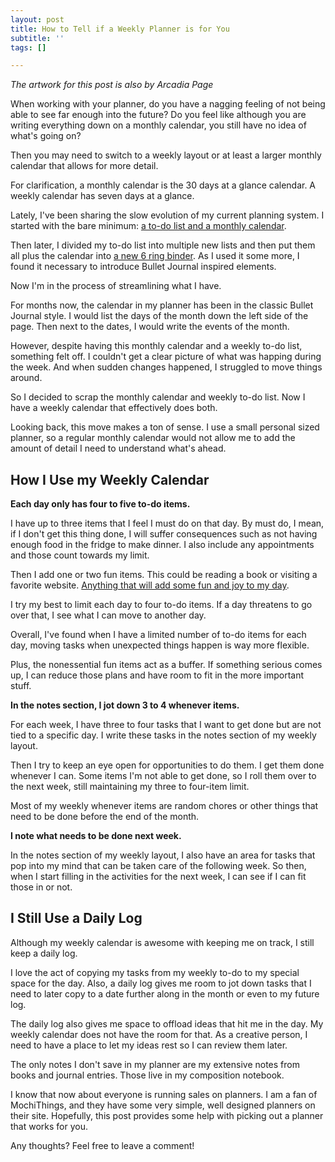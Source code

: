 ```yaml
---
layout: post
title: How to Tell if a Weekly Planner is for You
subtitle: ''
tags: []

---
```

_The artwork for this post is also by Arcadia Page_

When working with your planner, do you have a nagging feeling of not being able to see far enough into the future? Do you feel like although you are writing everything down on a monthly calendar, you still have no idea of what's going on?

Then you may need to switch to a weekly layout or at least a larger monthly calendar that allows for more detail.

For clarification, a monthly calendar is the 30 days at a glance calendar. A weekly calendar has seven days at a glance.

Lately, I've been sharing the slow evolution of my current planning system. I started with the bare minimum:  [a to-do list and a monthly calendar](https://arcadiapage.com/2020-08-28-how-to-plan-when-life-is-chaotic/).

Then later, I divided my to-do list into multiple new lists and then put them all plus the calendar into [a new 6 ring binder](https://arcadiapage.com/2020-09-19-how-to-build-a-planner-from-scratch/). As I used it some more, I found it necessary to introduce Bullet Journal inspired elements.

Now I'm in the process of streamlining what I have.

For months now, the calendar in my planner has been in the classic Bullet Journal style. I would list the days of the month down the left side of the page. Then next to the dates, I would write the events of the month.

However, despite having this monthly calendar and a weekly to-do list, something felt off. I couldn't get a clear picture of what was happing during the week. And when sudden changes happened, I struggled to move things around.

So I decided to scrap the monthly calendar and weekly to-do list. Now I have a weekly calendar that effectively does both.

Looking back, this move makes a ton of sense. I use a small personal sized planner, so a regular monthly calendar would not allow me to add the amount of detail I need to understand what's ahead.

## How I Use my Weekly Calendar

**Each day only has four to five to-do items.**

I have up to three items that I feel I must do on that day. By must do, I mean, if I don't get this thing done, I will suffer consequences such as not having enough food in the fridge to make dinner. I also include any appointments and those count towards my limit.

Then I add one or two fun items. This could be reading a book or visiting a favorite website. [Anything that will add some fun and joy to my day](https://arcadiapage.com/2020-11-30-3-lists-that-have-improved-my-wellbeing-as-an-infp/).

I try my best to limit each day to four to-do items. If a day threatens to go over that, I see what I can move to another day.

Overall, I've found when I have a limited number of to-do items for each day, moving tasks when unexpected things happen is way more flexible.

Plus, the nonessential fun items act as a buffer. If something serious comes up, I can reduce those plans and have room to fit in the more important stuff.

**In the notes section, I jot down 3 to 4 whenever items.**

For each week, I have three to four tasks that I want to get done but are not tied to a specific day. I write these tasks in the notes section of my weekly layout.

Then I try to keep an eye open for opportunities to do them. I get them done whenever I can. Some items I'm not able to get done, so I roll them over to the next week, still maintaining my three to four-item limit.

Most of my weekly whenever items are random chores or other things that need to be done before the end of the month.

**I note what needs to be done next week.**

In the notes section of my weekly layout, I also have an area for tasks that pop into my mind that can be taken care of the following week. So then, when I start filling in the activities for the next week, I can see if I can fit those in or not.

## I Still Use a Daily Log

Although my weekly calendar is awesome with keeping me on track, I still keep a daily log.

I love the act of copying my tasks from my weekly to-do to my special space for the day.  Also, a daily log gives me room to jot down tasks that I need to later copy to a date further along in the month or even to my future log.

The daily log also gives me space to offload ideas that hit me in the day. My weekly calendar does not have the room for that. As a creative person, I need to have a place to let my ideas rest so I can review them later.

The only notes I don't save in my planner are my extensive notes from books and journal entries. Those live in my composition notebook.

I know that now about everyone is running sales on planners. I am a fan of MochiThings, and they have some very simple, well designed planners on their site. Hopefully, this post provides some help with picking out a planner that works for you.

Any thoughts? Feel free to leave a comment!